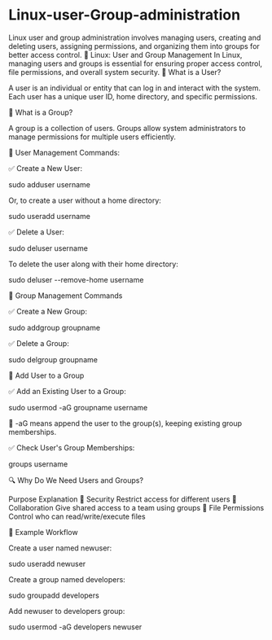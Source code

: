 # Linux-user-Group-administration
Linux user and group administration involves managing users, creating and deleting users, assigning permissions, and organizing them into groups for better access control.
🐧 Linux: User and Group Management
In Linux, managing users and groups is essential for ensuring proper access control, file permissions, and overall system security.
📌 What is a User?

A user is an individual or entity that can log in and interact with the system. Each user has a unique user ID, home directory, and specific permissions.

📌 What is a Group?

A group is a collection of users. Groups allow system administrators to manage permissions for multiple users efficiently.

🔧 User Management Commands:

✅ Create a New User:

sudo adduser username

Or, to create a user without a home directory:

sudo useradd username

✅ Delete a User:

sudo deluser username

To delete the user along with their home directory:

sudo deluser --remove-home username

🔧 Group Management Commands

✅ Create a New Group:

sudo addgroup groupname

✅ Delete a Group:

sudo delgroup groupname

🔄 Add User to a Group

✅ Add an Existing User to a Group:

sudo usermod -aG groupname username

📌 -aG means append the user to the group(s), keeping existing group memberships.

✅ Check User's Group Memberships:
  
  groups username

🔍 Why Do We Need Users and Groups?

Purpose	Explanation
🔐 Security	Restrict access for different users
👥 Collaboration	Give shared access to a team using groups
📂 File Permissions	Control who can read/write/execute files

📝 Example Workflow

Create a user named newuser:

sudo useradd newuser

Create a group named developers:

sudo groupadd developers

Add newuser to developers group:

sudo usermod -aG developers newuser
